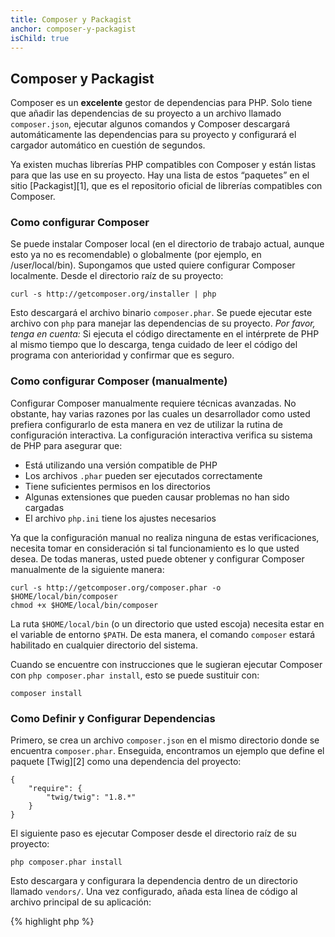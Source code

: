 ```yaml
---
title: Composer y Packagist
anchor: composer-y-packagist
isChild: true
---
```


## Composer y Packagist

Composer es un **excelente** gestor de dependencias para PHP. Solo tiene que añadir las dependencias de su proyecto a un archivo llamado `composer.json`, ejecutar algunos comandos y Composer descargará automáticamente las dependencias para su proyecto y configurará el cargador automático en cuestión de segundos.

Ya existen muchas librerías PHP compatibles con Composer y están listas para que las use en su proyecto. Hay una lista de estos “paquetes” en el sitio [Packagist][1], que es el repositorio oficial de librerías compatibles con Composer.

### Como configurar Composer

Se puede instalar Composer local (en el directorio de trabajo actual, aunque esto ya no es recomendable) o globalmente (por ejemplo, en /user/local/bin). Supongamos que usted quiere configurar Composer localmente. Desde el directorio raíz de su proyecto:

    curl -s http://getcomposer.org/installer | php

Esto descargará el archivo binario `composer.phar`. Se puede ejecutar este archivo con `php` para manejar las dependencias de su proyecto. *Por favor, tenga en cuenta:* Si ejecuta el código directamente en el intérprete de PHP al mismo tiempo que lo descarga, tenga cuidado de leer el código del programa con anterioridad y confirmar que es seguro.

### Como configurar Composer (manualmente)

Configurar Composer manualmente requiere técnicas avanzadas. No obstante, hay varias razones por las cuales un desarrollador como usted prefiera configurarlo de esta manera en vez de utilizar la rutina de configuración interactiva. La configuración interactiva verifica su sistema de PHP para asegurar que:

- Está utilizando una versión compatible de PHP
- Los archivos `.phar` pueden ser ejecutados correctamente
- Tiene suficientes permisos en los directorios
- Algunas extensiones que pueden causar problemas no han sido cargadas
- El archivo `php.ini` tiene los ajustes necesarios

Ya que la configuración manual no realiza ninguna de estas verificaciones, necesita tomar en consideración si tal funcionamiento es lo que usted desea. De todas maneras, usted puede obtener y configurar Composer manualmente de la siguiente manera:

    curl -s http://getcomposer.org/composer.phar -o $HOME/local/bin/composer
    chmod +x $HOME/local/bin/composer

La ruta `$HOME/local/bin` (o un directorio que usted escoja) necesita estar en el variable de entorno `$PATH`. De esta manera, el comando `composer` estará habilitado en cualquier directorio del sistema.

Cuando se encuentre con instrucciones que le sugieran ejecutar Composer con `php composer.phar install`, esto se puede sustituir con:

    composer install

### Como Definir y Configurar Dependencias

Primero, se crea un archivo `composer.json` en el mismo directorio donde se encuentra `composer.phar`. Enseguida, encontramos un ejemplo que define el paquete [Twig][2] como una dependencia del  proyecto:

	{
	    "require": {
	        "twig/twig": "1.8.*"
	    }
	}

El siguiente paso es ejecutar Composer desde el directorio raíz de su proyecto:

    php composer.phar install

Esto descargara y configurara la dependencia dentro de un directorio llamado `vendors/`. Una vez configurado, añada esta línea de código al archivo principal de su aplicación:

{% highlight php %}
<?php
require 'vendor/autoload.php';
{% endhighlight %}

 Esta instrucción le dice a su programa que use el cargador automático de Composer para cargar cualquier dependencia que haya configurado. Ahora sus dependencias serán cargadas dinámicamente según su programa las requiera.

* [Aprenda más acerca de Composer][3]

[1]: http://packagist.org/
[2]: http://twig.sensiolabs.org
[3]: http://getcomposer.org/doc/00-intro.md
